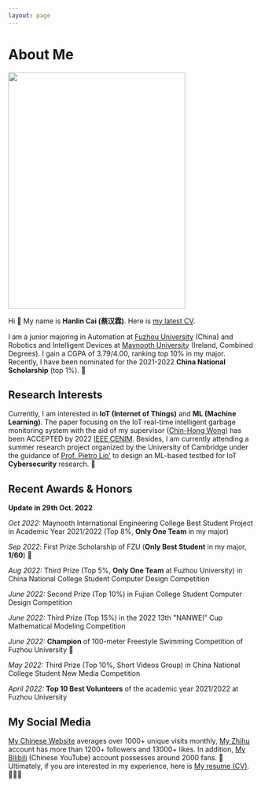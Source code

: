 ```yaml
---
layout: page
---
```


# About Me

<img src="https://www.caihanlin.com/caihanlin.jpg" class="floatpic" width="360" height="480">

Hi 👋 My name is **Hanlin Cai (蔡汉霖)**. Here is [my latest CV].  

I am a junior majoring in Automation at [Fuzhou University] (China) and Robotics and Intelligent Devices at [Maynooth University] (Ireland, Combined Degrees). I gain a CGPA of 3.79/4.00, ranking top 10% in my major. Recently, I have been nominated for the 2021-2022 **China National Scholarship** (top 1%). 🎊

## Research Interests

Currently, I am interested in **IoT (Internet of Things)** and **ML (Machine Learning)**. The paper focusing on the IoT real-time intelligent garbage monitoring system with the aid of my supervisor ([Chin-Hong Wong]) has been ACCEPTED by 2022  [IEEE CENIM]. Besides, I am currently attending a summer research project organized by the University of Cambridge under the guidance of [Prof. Pietro Lio'] to design an ML-based testbed for IoT **Cybersecurity** research. 🚀

## Recent Awards & Honors

**Update in 29th Oct. 2022**

*Oct 2022:* Maynooth International Engineering College Best Student Project in Academic Year 2021/2022 (Top 8%, **Only One Team** in my major)

*Sep 2022*: First Prize Scholarship of FZU (**Only Best Student** in my major, **1/60**) 🎉

*Aug 2022:*  Third Prize (Top 5%, **Only One Team** at Fuzhou University) in China National College Student Computer Design Competition

*June 2022:* Second Prize (Top 10%) in Fujian College Student Computer Design Competition

*June 2022:* Third Prize (Top 15%) in the 2022 13th "NANWEI" Cup Mathematical Modeling Competition

*June 2022:* **Champion** of 100-meter Freestyle Swimming Competition of Fuzhou University 🏅️

*May 2022:* Third Prize (Top 10%, Short Videos Group) in China National College Student New Media Competition

*April 2022:* **Top 10 Best Volunteers** of the academic year 2021/2022 at Fuzhou University

## My Social Media

[My Chinese Website] averages over 1000+ unique visits monthly, [My Zhihu] account has more than 1200+ followers and 13000+ likes. In addition, [My Bilibili] (Chinese YouTube) account possesses around 2000 fans. 🌟 Ultimately, if you are interested in my experience, here is [My resume (CV)]. 👨🏻‍💻


[my latest CV]:https://caihanlin.com/file/CV-HanlinCAI.pdf
[Fuzhou University]: https://www.fzu.edu.cn/
[Maynooth University]: https://maynoothuniversity.ie/
[IEEE CENIM]:http://cenim.its.ac.id/#pdfexpress
[Chin-Hong Wong]: https://www.researchgate.net/profile/Chin-Hong-Wong
[Prof. Pietro Lio']: https://www.cl.cam.ac.uk/~pl219/
[My Chinese Website]: https://mieclance.club/
[My Zhihu]:https://www.zhihu.com/people/chlire
[My Bilibili]:https://space.bilibili.com/594030035?spm_id_from=333.1007.0.0
[My resume (CV)]:https://caihanlin.com/file/CV-HanlinCAI.pdf